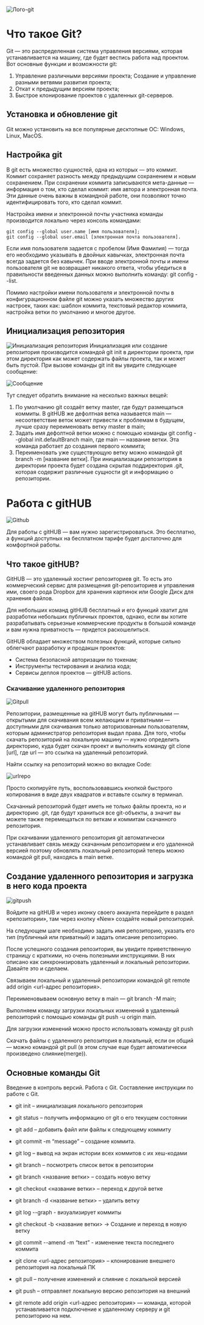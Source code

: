 
![Лого-git](images\logo_git.jpg)
# Что такое Git?


Git — это распределенная система управления версиями, которая устанавливается на машину, где будет вестись работа над проектом.  Вот основные функции и возможности git:

1. Управление различными версиями проекта;
Создание и управление разными ветвями развития проекта;
2. Откат к предыдущим версиям проекта;
3. Быстрое клонирование проектов с удаленных git-серверов.


## Установка и обновление git
Git можно установить на все популярные десктопные ОС: Windows, Linux, MacOS. 



## Настройка git
В git есть множество сущностей, одна из которых — это коммит. Коммит сохраняет разность между предыдущим сохранением и новым сохранением. При сохранении коммита записываются мета-данные — информация о том, кто сделал коммит: имя автора и электронная почта. Эти данные очень важны в командной работе, они позволяют точно идентифицировать того, кто сделал коммит.

Настройка имени и электронной почты участника команды производится локально через консоль командами:
```
git config --global user.name [имя пользователя];
git config --global user.email [электронная почта пользователя].
```
Если имя пользователя задается с пробелом (Имя Фамилия) — тогда его необходимо указывать в двойных кавычках, электронная почта всегда задается без кавычек. При вводе электронной почты и имени пользователя git не возвращает никакого ответа, чтобы убедиться в правильности введенных данных можно выполнить команду: git config --list.


Помимо настройки имени пользователя и электронной почты в конфигурационном файле git можно указать множество других настроек, таких как: шаблон коммита, текстовый редактор коммита, настройка ветки по умолчанию и многое другое. 



## Инициализация репозитория
![Инициализация репозитория](images\ini_git.png)
Инициализация или создание репозитория производится командой git init в директории проекта, при этом директория как может содержать файлы проекта, так и может быть пустой. При вызове команды git init вы увидите следующее сообщение:

![Сообщение](images\msg.png)


Тут следует обратить внимание на несколько важных вещей:

1. По умолчанию git создаёт ветку master, где будут размещаться коммиты. В gitHUB же дефолтная ветка называется main — несоответствие веток может привести к проблемам в будущем, лучше сразу переименовать ветку master в main;
2. Задать имя дефолтной ветки можно с помощью команды git config --global init.defaultBranch main, где main — название ветки. Эта команда работает до создания первого коммита;
3. Переименовать уже существующую ветку можно командой git branch -m [название ветки].
При инициализации репозитория в директории проекта будет создана скрытая поддиректория .git, которая содержит различные сущности git и информацию о репозитории.

# Работа с gitHUB

![Github](images\GitHub.png)

Для работы с gitHUB — вам нужно зарегистрироваться. Это бесплатно, а функций доступных на бесплатном тарифе будет достаточно для комфортной работы. 

## Что такое gitHUB?

GitHUB — это удаленный хостинг репозиториев git. То есть это коммерческий сервис для размещения git-репозиториев и управления ими, своего рода Dropbox для хранения картинок или Google Диск для хранения файлов.

Для небольших команд gitHUB бесплатный и его функций хватит для разработки небольших публичных проектов, однако, если вы хотите разрабатывать серьезные коммерческие продукты в большой команде и вам нужна приватность — придется раскошелиться.

GitHUB обладает множеством полезных функций, которые сильно облегчают разработку и продакшн проектов:

* Система безопасной авторизации по токенам;
* Инструменты тестирования и анализа кода;
* Сервисы деплоя проектов — gitHUB actions.

### Скачивание удаленного репозитория ###

![Gitpull](images\Gitpull.png)

Репозитории, размещенные на gitHUB могут быть публичными — открытыми для скачивания всем желающим и приватными — доступными для скачивания только авторизованным пользователям, которым администратор репозитория выдал права. Для того, чтобы скачать репозиторий на локальную машину — нужно определить директорию, куда будет скачан проект и выполнить команду git clone [url], где url — это ссылка на удаленный репозиторий.

Найти ссылку на репозиторий можно во вкладке Code:

![urlrepo](images\urlrepo.png)

Просто скопируйте путь, воспользовавшись кнопкой быстрого копирования в виде двух квадратов и вставьте ссылку в терминал.


Скачанный репозиторий будет иметь не только файлы проекта, но и директорию .git, где будут храниться все git-объекты, а значит вы можете также перемещаться по веткам и коммитам скачанного репозитория. 

При скачивании удаленного репозитория git автоматически устанавливает связь между скачанным репозиторием и его удаленной версией поэтому обновлять локальный репозиторий теперь можно командой git pull, находясь в main ветке. 



## Создание удаленного репозитория и загрузка в него кода проекта ##

![gitpush](images\gitpush.png)

Войдите на gitHUB и через иконку своего аккаунта перейдите в раздел «репозитории», там через кнопку «New» создайте новый репозиторий.


На следующем шаге необходимо задать имя репозиторию, указать его тип (публичный или приватный) и задать описание репозиторию.


После успешного создания репозитория, вы увидите приветственную страницу с краткими, но очень полезными инструкциями. В них описано как синхронизировать удаленный и локальный репозитории. Давайте это и сделаем.

Связываем локальный и удаленный репозитории командой git remote add origin <url-адрес репозитория>. 

Переименовываем основную ветку в main — git branch -M main;


Выполняем команду загрузки локальных изменений в удаленный репозиторий с помощью команды git push -u origin main.

 Для загрузки изменений можно просто использовать команду git push


Скачать файлы с удаленного репозитория в локальный, если он общий — можно командой git pull (в этом случае еще будет автоматически произведено слияние(merge)). 

## Основные команды Git
Введение в контроль версий. Работа с Git. Составление инструкции по работе с Git.
* git init – инициализация локального репозитория
* git status – получить информацию от git о его текущем состоянии
* git add – добавить файл или файлы к следующему коммиту
* git commit -m “message” – создание коммита.
* git log – вывод на экран истории всех коммитов с их хеш-кодами
* git branch – посмотреть список веток в репозитории
* git branch <название ветки> – создать новую ветку
* git checkout <название ветки> – переход к другой ветке
* git branch -d <название ветки> – удалить ветку
* git log --graph - визуализирует коммиты
* git checkout -b <название ветки> -> Создание и переход в новую ветку
* git commit --amend -m “text” - изменение текста последнего коммита

* git clone <url-адрес репозитория> – клонирование внешнего репозитория на
локальный ПК
* git pull – получение изменений и слияние с локальной версией
* git push – отправляет локальную версию репозитория на внешний
* git remote add origin  <url-адрес репозитория> — команда, которой устанавливается подключение к удаленному серверу и git репозиторию на нем.